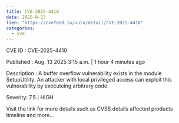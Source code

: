 ```yaml
--- 
title: CVE-2025-4410
date: 2025-8-13
lien: "https://cvefeed.io/vuln/detail/CVE-2025-4410"
categories:
  - cve
---
```


CVE ID : CVE-2025-4410

Published :  Aug. 13
2025
3:15 a.m. | 1 hour
4 minutes ago

Description : A buffer overflow vulnerability exists in the module SetupUtility. An attacker with local privileged access can exploit this vulnerability by executeing arbitrary code.

Severity: 7.5 | HIGH

Visit the link for more details
such as CVSS details
affected products
timeline
and more...
